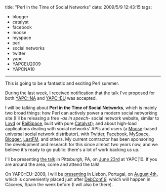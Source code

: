 title: "Perl in the Time of Social Networks"
date: 2009/5/9 12:43:15
tags:
- blogger
- catalyst
- facebook
- moose
- myspace
- perl
- social networks
- twitter
- yapc
- YAPCEU2009
- YAPCNA10
---
This is going to be a fantastic and exciting Perl summer.

During the last week, I received notification that the talk I've proposed for both <a href="http://yapc10.org/yn2009/">YAPC::NA</a> and <a href="http://yapceurope2009.org/ye2009/">YAPC::EU</a> was accepted.

I will be talking about <strong>Perl in the Time of Social Networks</strong>, which is mainly two broad things: how Perl can actively power a modern social networking site (I'll be releasing a free -<em>as in speech</em>- social network website, similar to <a href="http://lovdbyless.com/">Lovd</a> or <a href="http://railsspace.com/">RailSpace</a>, built with pure <a href="http://www.catalystframework.org/">Catalyst</a>); and about high-load applications dealing with social networks' APIs and users (a <a href="http://www.iinteractive.com/moose/">Moose</a>-based universal social network distributor), with <a href="http://twitter.com">Twitter</a>, <a href="http://www.facebook.com">Facebook</a>, <a href="http://www.myspace.com/">MySpace</a>, <a href="http://www.blogger.com">Blogger</a>, <a href="http://last.fm">LastFM</a>, and others. My current contractor has been sponsoring the development and research for this since almost two years now, and we believe it's ready to go public: there's a lot of work backing us up.

I'll be presenting <a href="http://yapc10.org/yn2009/talk/2019">the talk</a> in Pittsburgh, PA, on <a href="http://yapc10.org/yn2009/schedule?day=2009-06-23">June 23rd</a> at YAPC|10. If you are around the area, come and attend the talk!

On YAPC::EU::2009, I will be <a href="http://yapceurope2009.org/ye2009/talk/2028">presenting</a> in Lisbon, Portugal, on <a href="http://yapceurope2009.org/ye2009/schedule?day=2009-08-04">August 4th</a>, which is conveniently placed just after <a href="http://debconf9.debconf.org">DebConf 9</a>, which will happen in Cáceres, Spain the week before (I will also be there).